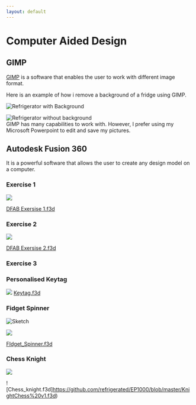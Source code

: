 ```yaml
---
layout: default
---
```


# Computer Aided Design  

## GIMP
[GIMP](https://www.gimp.org/) is a software that enables the user to work with different image format.  

Here is an example of how i remove a background of a fridge using GIMP.  

![Refrigerator with Background](https://raw.githubusercontent.com/refrigerated/EP1000/master/docs/images/refrigerator%20with%20background.png)  

![Refrigerator without background](https://raw.githubusercontent.com/refrigerated/EP1000/master/docs/images/refrigerator%20without%20background.png)  
GIMP has many capabilities to work with. However, I prefer using my Microsoft Powerpoint to edit and save my pictures.

## Autodesk Fusion 360
It is a powerful software that allows the user to create any design model on a computer.

### Exercise 1
![](https://raw.githubusercontent.com/refrigerated/EP1000/master/docs/images/Ex1.png)  

[DFAB Exersise 1.f3d](https://github.com/refrigerated/EP1000/blob/master/DFAB%20Exercise%201%20v1.f3d)

### Exercise 2
![](https://raw.githubusercontent.com/refrigerated/EP1000/master/docs/images/Ex2.png)  

[DFAB Exersise 2.f3d](https://github.com/refrigerated/EP1000/blob/master/DFAB%20Exercise%202%20v2.f3d)

### Exercise 3  

### Personalised Keytag
![](https://raw.githubusercontent.com/refrigerated/EP1000/master/docs/images/keytag.png)
[Keytag.f3d](https://github.com/refrigerated/EP1000/blob/master/Name_Tag_Project_v5.f3d)


### Fidget Spinner  

![Sketch](https://raw.githubusercontent.com/refrigerated/EP1000/master/docs/images/sketch.jpg)  

![](https://raw.githubusercontent.com/refrigerated/EP1000/master/docs/images/Fidget%20Spinner.png)  

[FIdget_Spinner.f3d](https://github.com/refrigerated/EP1000/blob/master/Fidget_Spinner.f3d) 

### Chess Knight  
![](https://raw.githubusercontent.com/refrigerated/EP1000/master/docs/images/knight.png)  

![Chess_knight.f3d]https://github.com/refrigerated/EP1000/blob/master/KnightChess%20v1.f3d)




